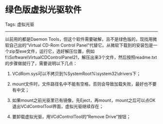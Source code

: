 # 绿色版虚拟光驱软件
Tags: 虚拟光驱

------

以前用的都是Daemon Tools，但这个软件需要破解，且不是绿色版的，现找用微软自己出的“Virtual CD-Rom Control Panel”代替它。从微软下载到的安装包是一个zip型exe文件，运行它，选好解压位置，例如f:\Software\VirtualCDControlPanel21，解压出来3个文件，然后按照readme.txt的步骤做就行了，需要说明以下几点：

1. VCdRom.sys可以不拷贝到%SystemRoot%\system32\drivers下；

2. mount文件时，文件路径名中不能有空格，否则会导致加载失败，最好也不要有中文；

3. 如果mount之前光驱里已有镜像，先Eject，再mount，mount之后可以点OK退出VCdControlTool界面，虚拟光驱继续存在；

4. 要卸载虚拟光驱，用VCdControlTool的“Remove Drive”按钮；